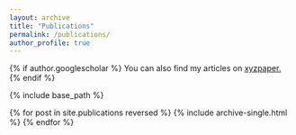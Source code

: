 ```yaml
---
layout: archive
title: "Publications"
permalink: /publications/
author_profile: true
---
```


{% if author.googlescholar %}
  You can also find my articles on <u><a href="https://www.tandfonline.com/doi/abs/10.1080/17474124.2021.1898944">xyzpaper</a>.</u>
{% endif %}

{% include base_path %}

{% for post in site.publications reversed %}
  {% include archive-single.html %}
{% endfor %}
